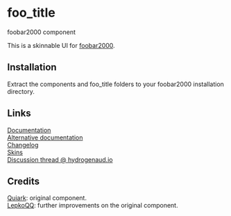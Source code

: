 # foo_title
foobar2000 component

This is a skinnable UI for [foobar2000](https://www.foobar2000.org).

## Installation
Extract the components and foo_title folders to your foobar2000 installation directory.

## Links
[Documentation](https://quiark.github.io/foo_title)  
[Alternative documentation](http://wiki.hydrogenaud.io/index.php?title=Foobar2000:0.9_Titlebar_%28foo_title%29)  
[Changelog](https://github.com/theqwertiest/foo_title/blob/master/CHANGELOG.md)  
[Skins](https://hydrogenaud.io/index.php/topic,46619.0.html)  
[Discussion thread @ hydrogenaud.io](http://www.hydrogenaudio.org/forums/index.php?showtopic=46595)

## Credits
[Quiark](https://github.com/Quiark): original component.  
[LepkoQQ](https://github.com/LepkoQQ): further improvements on the original component.
